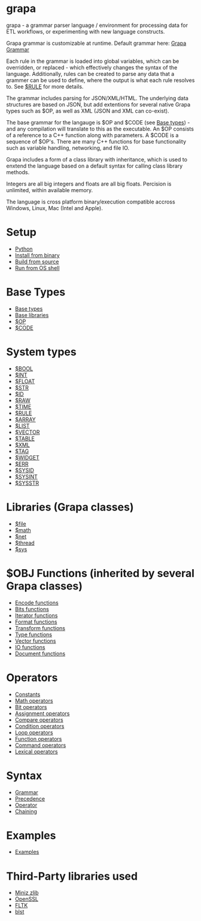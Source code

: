 
# grapa
grapa - a grammar parser language / environment for processing data for ETL workflows, or experimenting with new language constructs. 

Grapa grammar is customizable at runtime. Default grammar here: [Grapa Grammar](lib/grapa/$grapa.grc)

Each rule in the grammar is loaded into global variables, which can be overridden, or replaced - which effectively changes the syntax of the language. Additionally, rules can be created to parse any data that a grammer can be used to define, where the output is what each rule resolves to. See [$RULE](docs/type/RULE.md) for more details.

The grammar includes parsing for JSON/XML/HTML. The underlying data structures are based on JSON, but add extentions for several native Grapa types such as $OP, as well as XML (JSON and XML can co-exist). 

The base grammar for the langauge is $OP and $CODE (see [Base types](docs/BASETYPES.md)) - and any compilation will translate to this as the executable. An $OP consists of a reference to a C++ function along with parameters. A $CODE is a sequence of $OP's. There are many C++ functions for base functionality such as variable handling, networking, and file IO. 

Grapa includes a form of a class library with inheritance, which is used to enxtend the language based on a default syntax for calling class library methods.

Integers are all big integers and floats are all big floats. Percision is unlimited, within available memory. 

The language is cross platform binary/execution compatible accross Windows, Linux, Mac (Intel and Apple). 

# Setup
- [Python](docs/PYTHON.md)
- [Install from binary](docs/BINARY.md)
- [Build from source](docs/BUILD.md)
- [Run from OS shell](docs/RUN.md)

# Base Types
- [Base types](docs/BASETYPES.md)
- [Base libraries](docs/BASELIBS.md)
- [$OP](docs/type/OP.md)
- [$CODE](docs/type/CODE.md)

# System types
- [$BOOL](docs/type/BOOL.md)
- [$INT](docs/type/INT.md)
- [$FLOAT](docs/type/FLOAT.md)
- [$STR](docs/type/STR.md)
- [$ID](docs/type/ID.md)
- [$RAW](docs/type/RAW.md)
- [$TIME](docs/type/TIME.md)
- [$RULE](docs/type/RULE.md)
- [$ARRAY](docs/type/ARRAY.md)
- [$LIST](docs/type/LIST.md)
- [$VECTOR](docs/type/VECTOR.md)
- [$TABLE](docs/type/TABLE.md)
- [$XML](docs/type/XML.md)
- [$TAG](docs/type/TAG.md)
- [$WIDGET](docs/type/WIDGET.md)
- [$ERR](docs/type/ERR.md)
- [$SYSID](docs/type/SYSID.md)
- [$SYSINT](docs/type/SYSINT.md)
- [$SYSSTR](docs/type/SYSSTR.md)

# Libraries (Grapa classes)
- [$file](docs/sys/file.md)
- [$math](docs/sys/math.md)
- [$net](docs/sys/net.md)
- [$thread](docs/sys/thread.md)
- [$sys](docs/sys/sys.md)

# $OBJ Functions (inherited by several Grapa classes)
- [Encode functions](docs/obj/encode.md)
- [Bits functions](docs/obj/bits.md)
- [Iterator functions](docs/obj/iterate.md)
- [Format functions](docs/obj/format.md)
- [Transform functions](docs/obj/transform.md)
- [Type functions](docs/obj/type.md)
- [Vector functions](docs/obj/vector.md)
- [IO functions](docs/obj/io.md)
- [Document functions](docs/obj/document.md)

# Operators
- [Constants](docs/operators/constants.md)
- [Math operators](docs/operators/math.md)
- [Bit operators](docs/operators/bit.md)
- [Assignment operators](docs/operators/assignment.md)
- [Compare operators](docs/operators/compare.md)
- [Condition operators](docs/operators/condition.md)
- [Loop operators](docs/operators/loop.md)
- [Function operators](docs/operators/function.md)
- [Command operators](docs/operators/command.md)
- [Lexical operators](docs/operators/lexical.md)

# Syntax
- [Grammar](docs/syntax/grammar.md)
- [Precedence](docs/syntax/precedence.md)
- [Operator](docs/syntax/operator.md)
- [Chaining](docs/syntax/chaining.md)

# Examples
- [Examples](docs/EXAMPLES.md)

# Third-Party libraries used
* [Miniz zlib](https://github.com/richgel999/miniz/releases)
* [OpenSSL](https://www.openssl.org/)
* [FLTK](https://www.fltk.org/)
* [blst](https://github.com/supranational/blst)
